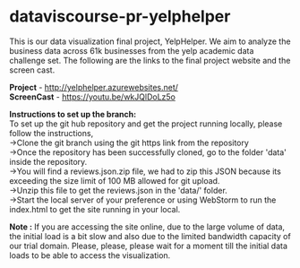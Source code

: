 # dataviscourse-pr-yelphelper

This is our data visualization final project, YelpHelper. We aim to analyze the business data across 61k businesses from the yelp academic data challenge set. The following are the links to the final project website and the screen cast.

<b>Project</b> - http://yelphelper.azurewebsites.net/ <br>
<b>ScreenCast</b> - https://youtu.be/wkJQlDoLz5o <br>

<b>Instructions to set up the branch:</b><br>
To set up the git hub repository and get the project running locally, please follow the instructions,<br>
  ->Clone the git branch using the git https link from the repository<br>
  ->Once the repository has been successfully cloned, go to the folder 'data' inside the repository.<br>
  ->You will find a reviews.json.zip file, we had to zip this JSON because its exceeding the size limit of 100 MB allowed for git upload.<br>
  ->Unzip this file to get the reviews.json in the 'data/' folder.<br>
  ->Start the local server of your preference or using WebStorm to run the index.html to get the site running in your local.<br>
  
<b>Note :</b> If you are accessing the site online, due to the large volume of data, the initial load is a bit slow and also due to the limited bandwidth capacity of our trial domain. Please, please, please wait for a moment till the initial data loads to be able to access the visualization.
